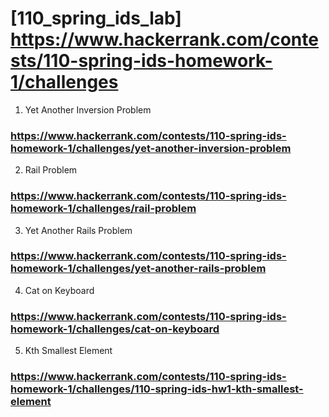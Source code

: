 # [110_spring_ids_lab] https://www.hackerrank.com/contests/110-spring-ids-homework-1/challenges

1. Yet Another Inversion Problem
### https://www.hackerrank.com/contests/110-spring-ids-homework-1/challenges/yet-another-inversion-problem

2. Rail Problem
### https://www.hackerrank.com/contests/110-spring-ids-homework-1/challenges/rail-problem

3. Yet Another Rails Problem
### https://www.hackerrank.com/contests/110-spring-ids-homework-1/challenges/yet-another-rails-problem

4. Cat on Keyboard
### https://www.hackerrank.com/contests/110-spring-ids-homework-1/challenges/cat-on-keyboard

5. Kth Smallest Element
### https://www.hackerrank.com/contests/110-spring-ids-homework-1/challenges/110-spring-ids-hw1-kth-smallest-element
